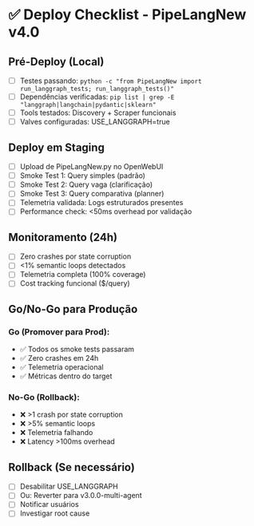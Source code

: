 # ✅ Deploy Checklist - PipeLangNew v4.0

## Pré-Deploy (Local)

- [ ] Testes passando: `python -c "from PipeLangNew import run_langgraph_tests; run_langgraph_tests()"`
- [ ] Dependências verificadas: `pip list | grep -E "langgraph|langchain|pydantic|sklearn"`
- [ ] Tools testados: Discovery + Scraper funcionais
- [ ] Valves configuradas: USE_LANGGRAPH=true

## Deploy em Staging

- [ ] Upload de PipeLangNew.py no OpenWebUI
- [ ] Smoke Test 1: Query simples (padrão)
- [ ] Smoke Test 2: Query vaga (clarificação)
- [ ] Smoke Test 3: Query comparativa (planner)
- [ ] Telemetria validada: Logs estruturados presentes
- [ ] Performance check: <50ms overhead por validação

## Monitoramento (24h)

- [ ] Zero crashes por state corruption
- [ ] <1% semantic loops detectados
- [ ] Telemetria completa (100% coverage)
- [ ] Cost tracking funcional ($/query)

## Go/No-Go para Produção

### Go (Promover para Prod):
- ✅ Todos os smoke tests passaram
- ✅ Zero crashes em 24h
- ✅ Telemetria operacional
- ✅ Métricas dentro do target

### No-Go (Rollback):
- ❌ >1 crash por state corruption
- ❌ >5% semantic loops
- ❌ Telemetria falhando
- ❌ Latency >100ms overhead

## Rollback (Se necessário)

- [ ] Desabilitar USE_LANGGRAPH
- [ ] Ou: Reverter para v3.0.0-multi-agent
- [ ] Notificar usuários
- [ ] Investigar root cause
